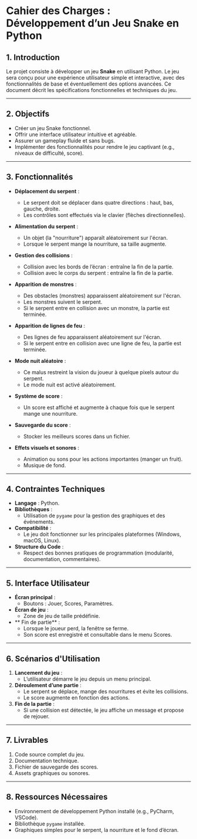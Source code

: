 # Cahier des Charges : Développement d’un Jeu Snake en Python

## 1. Introduction
Le projet consiste à développer un jeu **Snake** en utilisant Python. Le jeu sera conçu pour une expérience utilisateur simple et interactive, avec des fonctionnalités de base et éventuellement des options avancées. Ce document décrit les spécifications fonctionnelles et techniques du jeu.

---

## 2. Objectifs
- Créer un jeu Snake fonctionnel.
- Offrir une interface utilisateur intuitive et agréable.
- Assurer un gameplay fluide et sans bugs.
- Implémenter des fonctionnalités pour rendre le jeu captivant (e.g., niveaux de difficulté, score).

---

## 3. Fonctionnalités

- **Déplacement du serpent** :
  - Le serpent doit se déplacer dans quatre directions : haut, bas, gauche, droite.
  - Les contrôles sont effectués via le clavier (flèches directionnelles).

- **Alimentation du serpent** :
  - Un objet (la "nourriture") apparaît aléatoirement sur l'écran.
  - Lorsque le serpent mange la nourriture, sa taille augmente.

- **Gestion des collisions** :
  - Collision avec les bords de l’écran : entraîne la fin de la partie.
  - Collision avec le corps du serpent : entraîne la fin de la partie.

- **Apparition de monstres** :
  - Des obstacles (monstres) apparaissent aléatoirement sur l'écran.
  - Les monstres suivent le serpent.
  - Si le serpent entre en collision avec un monstre, la partie est terminée.

- **Apparition de lignes de feu** :
  - Des lignes de feu apparaissent aléatoirement sur l'écran.
  - Si le serpent entre en collision avec une ligne de feu, la partie est terminée.

- **Mode nuit aléatoire** :
  - Ce malus restreint la vision du joueur à quelque pixels autour du serpent.
  - Le mode nuit est activé aléatoirement.

- **Système de score** :
  - Un score est affiché et augmente à chaque fois que le serpent mange une nourriture.

- **Sauvegarde du score** :
  - Stocker les meilleurs scores dans un fichier.

- **Effets visuels et sonores** :
  - Animation ou sons pour les actions importantes (manger un fruit).
  - Musique de fond.

---

## 4. Contraintes Techniques
- **Langage** : Python.
- **Bibliothèques** :
  - Utilisation de `pygame` pour la gestion des graphiques et des événements.
- **Compatibilité** :
  - Le jeu doit fonctionner sur les principales plateformes (Windows, macOS, Linux).
- **Structure du Code** :
  - Respect des bonnes pratiques de programmation (modularité, documentation, commentaires).

---

## 5. Interface Utilisateur
- **Écran principal** :
  - Boutons : Jouer, Scores, Paramètres.
- **Écran de jeu** :
  - Zone de jeu de taille prédéfinie.
- ** Fin de partie** :
  - Lorsque le joueur perd, la fenêtre se ferme.
  - Son score est enregistré et consultable dans le menu Scores.

---

## 6. Scénarios d'Utilisation
1. **Lancement du jeu** :
   - L’utilisateur démarre le jeu depuis un menu principal.
2. **Déroulement d’une partie** :
   - Le serpent se déplace, mange des nourritures et évite les collisions.
   - Le score augmente en fonction des actions.
3. **Fin de la partie** :
   - Si une collision est détectée, le jeu affiche un message et propose de rejouer.

---

## 7. Livrables
1. Code source complet du jeu.
2. Documentation technique.
3. Fichier de sauvegarde des scores.
4. Assets graphiques ou sonores.

---

## 8. Ressources Nécessaires
- Environnement de développement Python installé (e.g., PyCharm, VSCode).
- Bibliothèque `pygame` installée.
- Graphiques simples pour le serpent, la nourriture et le fond d’écran.

